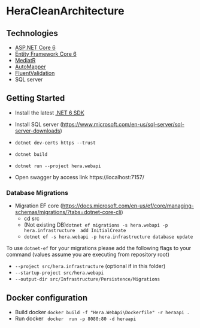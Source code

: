 # HeraCleanArchitecture
## Technologies
* [ASP.NET Core 6](https://docs.microsoft.com/en-us/aspnet/core/introduction-to-aspnet-core?view=aspnetcore-6.0)
* [Entity Framework Core 6](https://docs.microsoft.com/en-us/ef/core/)
* [MediatR](https://github.com/jbogard/MediatR)
* [AutoMapper](https://automapper.org/)
* [FluentValidation](https://fluentvalidation.net/)
* SQL server
## Getting Started

* Install the latest [.NET 6 SDK](https://dotnet.microsoft.com/download/dotnet/6.0)
* Install SQL server (https://www.microsoft.com/en-us/sql-server/sql-server-downloads)

* `dotnet dev-certs https --trust`
* `dotnet build`
* `dotnet run --project hera.webapi`
* Open swagger by access link https://localhost:7157/

### Database Migrations

* Migration EF core (https://docs.microsoft.com/en-us/ef/core/managing-schemas/migrations/?tabs=dotnet-core-cli)
    * cd src
    * (Not existing DB)`dotnet ef migrations -s hera.webapi -p hera.infrastructure  add InitialCreate`
    * `dotnet ef -s hera.webapi -p hera.infrastructure database update`


To use `dotnet-ef` for your migrations please add the following flags to your command (values assume you are executing from repository root)

* `--project src/hera.infrastructure` (optional if in this folder)
* `--startup-project src/hera.webapi`
* `--output-dir src/Infrastructure/Persistence/Migrations`
## Docker configuration

* Build docker `docker build -f "Hera.WebApi\Dockerfile" -r heraapi .`
* Run docker ` docker  run -p 8080:80 -d heraapi` 
